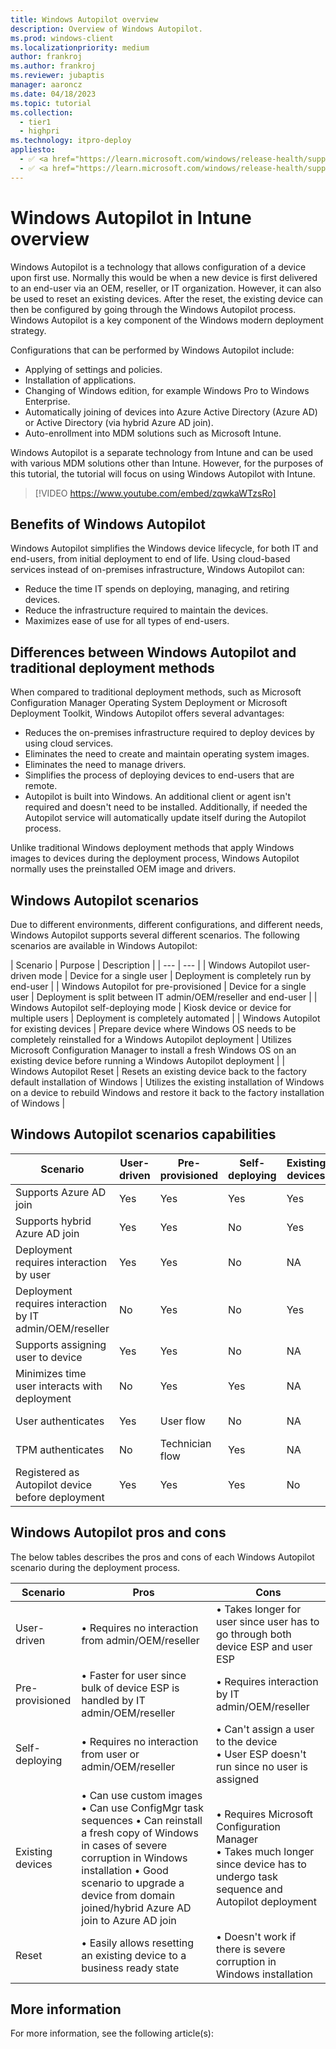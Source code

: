 ```yaml
---
title: Windows Autopilot overview
description: Overview of Windows Autopilot.
ms.prod: windows-client
ms.localizationpriority: medium
author: frankroj
ms.author: frankroj
ms.reviewer: jubaptis
manager: aaroncz
ms.date: 04/18/2023
ms.topic: tutorial
ms.collection: 
  - tier1
  - highpri
ms.technology: itpro-deploy
appliesto:
  - ✅ <a href="https://learn.microsoft.com/windows/release-health/supported-versions-windows-client" target="_blank">Windows 11</a>
  - ✅ <a href="https://learn.microsoft.com/windows/release-health/supported-versions-windows-client" target="_blank">Windows 10</a>
---
```


# Windows Autopilot in Intune overview

Windows Autopilot is a technology that allows configuration of a device upon first use. Normally this would be when a new device is first delivered to an end-user via an OEM, reseller, or IT organization. However, it can also be used to reset an existing devices. After the reset, the existing device can then be configured by going through the Windows Autopilot process. Windows Autopilot is a key component of the Windows modern deployment strategy.

Configurations that can be performed by Windows Autopilot include:

- Applying of settings and policies.
- Installation of applications.
- Changing of Windows edition, for example Windows Pro to Windows Enterprise.
- Automatically joining of devices into Azure Active Directory (Azure AD) or Active Directory (via hybrid Azure AD join).
- Auto-enrollment into MDM solutions such as Microsoft Intune.

Windows Autopilot is a separate technology from Intune and can be used with various MDM solutions other than Intune. However, for the purposes of this tutorial, the tutorial will focus on using Windows Autopilot with Intune.

> [!VIDEO https://www.youtube.com/embed/zqwkaWTzsRo]

## Benefits of Windows Autopilot

Windows Autopilot simplifies the Windows device lifecycle, for both IT and end-users, from initial deployment to end of life. Using cloud-based services instead of on-premises infrastructure, Windows Autopilot can:

- Reduce the time IT spends on deploying, managing, and retiring devices.
- Reduce the infrastructure required to maintain the devices.
- Maximizes ease of use for all types of end-users.

## Differences between Windows Autopilot and traditional deployment methods

When compared to traditional deployment methods, such as Microsoft Configuration Manager Operating System Deployment or Microsoft Deployment Toolkit, Windows Autopilot offers several advantages:

- Reduces the on-premises infrastructure required to deploy devices by using cloud services.
- Eliminates the need to create and maintain operating system images.
- Eliminates the need to manage drivers.
- Simplifies the process of deploying devices to end-users that are remote.
- Autopilot is built into Windows. An additional client or agent isn't required and doesn't need to be installed. Additionally, if needed the Autopilot service will automatically update itself during the Autopilot process.

Unlike traditional Windows deployment methods that apply Windows images to devices during the deployment process, Windows Autopilot normally uses the preinstalled OEM image and drivers.

## Windows Autopilot scenarios

Due to different environments, different configurations, and different needs, Windows Autopilot supports several different scenarios. The following scenarios are available in Windows Autopilot:

| Scenario | Purpose | Description |
| --- | --- |
| Windows Autopilot user-driven mode | Device for a single user | Deployment is completely run by end-user |
| Windows Autopilot for pre-provisioned | Device for a single user | Deployment is split between IT admin/OEM/reseller and end-user |
| Windows Autopilot self-deploying mode | Kiosk device or device for multiple users | Deployment is completely automated |
| Windows Autopilot for existing devices | Prepare device where Windows OS needs to be completely reinstalled for a Windows Autopilot deployment | Utilizes Microsoft Configuration Manager to install a fresh Windows OS on an existing device before running a Windows Autopilot deployment |
| Windows Autopilot Reset | Resets an existing device back to the factory default installation of Windows | Utilizes the existing installation of Windows on a device to rebuild Windows and restore it back to the factory installation of Windows |

## Windows Autopilot scenarios capabilities

| Scenario | User-driven | Pre-provisioned | Self-deploying | Existing devices | Reset |
| --- | --- | --- | --- | --- | --- |
| Supports Azure AD join | Yes | Yes | Yes | Yes | Yes |
| Supports hybrid Azure AD join | Yes | Yes | No | Yes | No |
| Deployment requires interaction by user | Yes | Yes | No | NA | Local reset |
| Deployment requires interaction by IT admin/OEM/reseller | No | Yes | No | Yes | Remote reset |
| Supports assigning user to device | Yes | Yes | No | NA | NA |
| Minimizes time user interacts with deployment | No | Yes | Yes | NA | NA |
| User authenticates | Yes | User flow | No | NA | Local reset |
| TPM authenticates | No | Technician flow | Yes | NA | NA |
| Registered as Autopilot device before deployment | Yes | Yes | Yes | No | Yes |

## Windows Autopilot pros and cons

The below tables describes the pros and cons of each Windows Autopilot scenario during the deployment process.

| Scenario | Pros | Cons |
| --- | --- | --- |
| User-driven | • Requires no interaction from admin/OEM/reseller | • Takes longer for user since user has to go through both device ESP and user ESP |
| Pre-provisioned | • Faster for user since bulk of device ESP is handled by IT admin/OEM/reseller  | • Requires interaction by IT admin/OEM/reseller |
| Self-deploying | • Requires no interaction from user or admin/OEM/reseller | • Can't assign a user to the device <br> • User ESP doesn't run since no user is assigned |
| Existing devices | • Can use custom images <br> • Can use ConfigMgr task sequences • Can reinstall a fresh copy of Windows in cases of severe corruption in Windows installation • Good scenario to upgrade a device from domain joined/hybrid Azure AD join to Azure AD join | • Requires Microsoft Configuration Manager <br> • Takes much longer since device has to undergo task sequence and Autopilot deployment |
| Reset | • Easily allows resetting an existing device to a business ready state | • Doesn't work if there is severe corruption in Windows installation |

## More information

For more information, see the following article(s):
